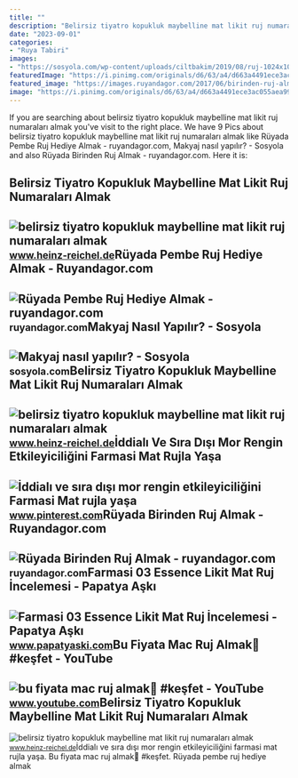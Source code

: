 ```yaml
---
title: ""
description: "Belirsiz tiyatro kopukluk maybelline mat likit ruj numaraları almak"
date: "2023-09-01"
categories:
- "Ruya Tabiri"
images:
- "https://sosyola.com/wp-content/uploads/ciltbakim/2019/08/ruj-1024x1024.jpg"
featuredImage: "https://i.pinimg.com/originals/d6/63/a4/d663a4491ece3ac055aea99a4c1e9753.jpg"
featured_image: "https://images.ruyandagor.com/2017/06/birinden-ruj-almak-1225.jpg"
image: "https://i.pinimg.com/originals/d6/63/a4/d663a4491ece3ac055aea99a4c1e9753.jpg"
---
```


If you are searching about belirsiz tiyatro kopukluk maybelline mat likit ruj numaraları almak you've visit to the right place. We have 9 Pics about belirsiz tiyatro kopukluk maybelline mat likit ruj numaraları almak like Rüyada Pembe Ruj Hediye Almak - ruyandagor.com, Makyaj nasıl yapılır? - Sosyola and also Rüyada Birinden Ruj Almak - ruyandagor.com. Here it is:

Belirsiz Tiyatro Kopukluk Maybelline Mat Likit Ruj Numaraları Almak
-------------------------------------------------------------------

 ![belirsiz tiyatro kopukluk maybelline mat likit ruj numaraları almak](https://img-cosmetica.mncdn.com/UPLOAD/URUNLER/thumb/025797_4_medium.jpg) <small>www.heinz-reichel.de</small>Rüyada Pembe Ruj Hediye Almak - Ruyandagor.com
----------------------------------------------

 ![Rüyada Pembe Ruj Hediye Almak - ruyandagor.com](https://images.ruyandagor.com/2017/05/pembe-ruj-hediye-almak-1258.jpg) <small>ruyandagor.com</small>Makyaj Nasıl Yapılır? - Sosyola
-------------------------------

 ![Makyaj nasıl yapılır? - Sosyola](https://sosyola.com/wp-content/uploads/ciltbakim/2019/08/ruj-1024x1024.jpg) <small>sosyola.com</small>Belirsiz Tiyatro Kopukluk Maybelline Mat Likit Ruj Numaraları Almak
-------------------------------------------------------------------

 ![belirsiz tiyatro kopukluk maybelline mat likit ruj numaraları almak](https://cdn.akakce.com/z/maybelline/maybelline-new-york-super-stay-vinyl-ink-uzun-sure-kalici-likit-parlak-15-peachy.jpg) <small>www.heinz-reichel.de</small>İddialı Ve Sıra Dışı Mor Rengin Etkileyiciliğini Farmasi Mat Rujla Yaşa
-----------------------------------------------------------------------

 ![İddialı ve sıra dışı mor rengin etkileyiciliğini Farmasi Mat rujla yaşa](https://i.pinimg.com/originals/d6/63/a4/d663a4491ece3ac055aea99a4c1e9753.jpg) <small>www.pinterest.com</small>Rüyada Birinden Ruj Almak - Ruyandagor.com
------------------------------------------

 ![Rüyada Birinden Ruj Almak - ruyandagor.com](https://images.ruyandagor.com/2017/06/birinden-ruj-almak-1225.jpg) <small>ruyandagor.com</small>Farmasi 03 Essence Likit Mat Ruj İncelemesi - Papatya Aşkı
----------------------------------------------------------

 ![Farmasi 03 Essence Likit Mat Ruj İncelemesi - Papatya Aşkı](https://www.papatyaski.com/wp-content/uploads/2019/03/farmasi-ruj-828x550.jpg) <small>www.papatyaski.com</small>Bu Fiyata Mac Ruj Almak🥳 #keşfet - YouTube
------------------------------------------

 ![bu fiyata mac ruj almak🥳 #keşfet - YouTube](https://i.ytimg.com/vi/pFbs21WWUYI/hq2.jpg?sqp=-oaymwEoCOADEOgC8quKqQMcGADwAQH4Ac4FgAKACooCDAgAEAEYSyBUKGUwDw==&rs=AOn4CLBtMEMZu7m85XPlHpcLBwhYQ-zGew) <small>www.youtube.com</small>Belirsiz Tiyatro Kopukluk Maybelline Mat Likit Ruj Numaraları Almak
-------------------------------------------------------------------

 ![belirsiz tiyatro kopukluk maybelline mat likit ruj numaraları almak](https://makyaj.com/assets/img/article/0f4a1fb7c4a52335ac7701dc4a828bcb.jpg) <small>www.heinz-reichel.de</small>İddialı ve sıra dışı mor rengin etkileyiciliğini farmasi mat rujla yaşa. Bu fiyata mac ruj almak🥳 #keşfet. Rüyada pembe ruj hediye almak
